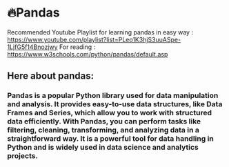 # 🔥Pandas
Recommended Youtube Playlist for learning pandas in easy way : https://www.youtube.com/playlist?list=PLeo1K3hjS3uuASpe-1LjfG5f14Bnozjwy
For reading : https://www.w3schools.com/python/pandas/default.asp
## Here about pandas:
### Pandas is a popular Python library used for data manipulation and analysis. It provides easy-to-use data structures, like Data Frames and Series, which allow you to work with structured data efficiently. With Pandas, you can perform tasks like filtering, cleaning, transforming, and analyzing data in a straightforward way. It is a powerful tool for data handling in Python and is widely used in data science and analytics projects.
